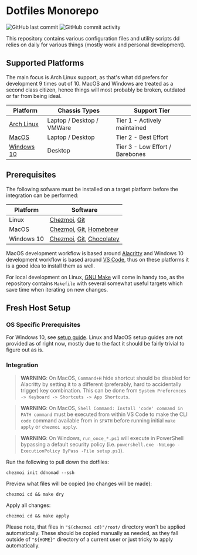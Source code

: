 Dotfiles Monorepo
=================
![GitHub last commit](https://img.shields.io/github/last-commit/ddnomad/dotfiles)
![GitHub commit activity](https://img.shields.io/github/commit-activity/w/ddnomad/dotfiles)

This repository contains various configuration files and utility scripts dd relies on daily
for various things (mostly work and personal development).

Supported Platforms
-------------------
The main focus is Arch Linux support, as that's what dd prefers for development 9 times out
of 10. MacOS and Windows are treated as a second class citizen, hence things will most probably
be broken, outdated or far from being ideal.

| Platform                                               | Chassis Types             | Support Tier                    |
| ------------------------------------------------------ | ---------------------     | ------------------------------- |
| [Arch Linux](https://www.archlinux.org)                | Laptop / Desktop / VMWare | Tier 1 - Actively maintained    |
| [MacOS](https://www.apple.com/macos)                   | Laptop / Desktop          | Tier 2 - Best Effort            |
| [Windows 10](https://en.wikipedia.org/wiki/Windows_10) | Desktop                   | Tier 3 - Low Effort / Barebones |

Prerequisites
-------------
The following sofware must be installed on a target platform before the integration can be performed:

| Platform   | Software                                                                                               |
| ---------- | ------------------------------------------------------------------------------------------------------ |
| Linux      | [Chezmoi](https://www.chezmoi.io/), [Git](https://git-scm.com/)                                        |
| MacOS      | [Chezmoi](https://www.chezmoi.io/), [Git](https://git-scm.com/), [Homebrew](https://brew.sh)           |
| Windows 10 | [Chezmoi](https://www.chezmoi.io/), [Git](https://git-scm.com/), [Chocolatey](https://chocolatey.org/) |

MacOS development workflow is based around [Alacritty](https://github.com/alacritty/alacritty) and Windows 10 development
workflow is based around [VS Code](https://code.visualstudio.com/), thus on these platforms it is a good idea to install
them as well.

For local development on Linux, [GNU Make](https://www.gnu.org/software/make/) will come in handy too, as the repository
contains `Makefile` with several somewhat useful targets which save time when iterating on new changes.

Fresh Host Setup
----------------
### OS Specific Prerequisites
For Windows 10, see [setup guide](./docs/setup/windows_setup_guide.md). Linux and MacOS setup
guides are not provided as of right now, mostly due to the fact it should be fairly trivial to
figure out as is.

### Integration
> **WARNING**: On MacOS, `Command+H` hide shortcut should be disabled for Alacritty by
> setting it to a different (preferably, hard to accidentally trigger) key combination.
> This can be done from `System Preferences -> Keyboard -> Shortcuts -> App Shortcuts`.

> **WARNING**: On MacOS, `Shell Command: Install 'code' command in PATH command` must be
> executed from within VS Code to make the CLI `code` command available from in `$PATH`
> before running initial `make apply` or `chezmoi apply`.

> **WARNING**: On Windows, `run_once_*.ps1` will execute in PowerShell bypassing a default
> security policy (i.e. `powershell.exe -NoLogo -ExecutionPolicy ByPass -File setup.ps1`).

Run the following to pull down the dotfiles: 
```
chezmoi init ddnomad --ssh
```

Preview what files will be copied (no changes will be made):
```
chezmoi cd && make dry
```

Apply all changes:
```
chezmoi cd && make apply
```

Please note, that files in `"$(chezmoi cd)"/root/` directory won't be applied
automatically. These should be copied manually as needed, as they fall outside
of `"${HOME}"` directory of a current user or just tricky to apply automatically.
